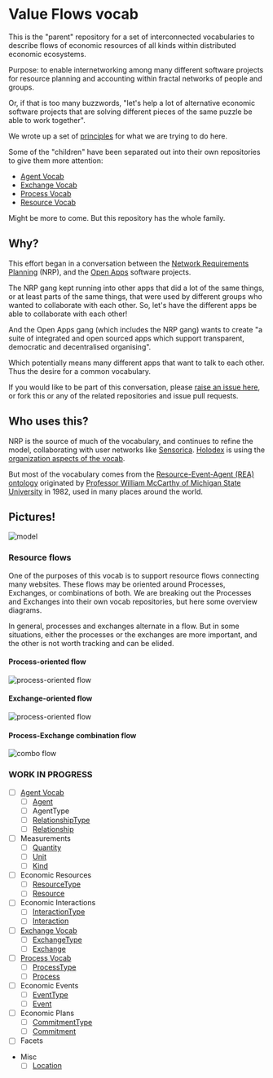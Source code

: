 # Value Flows vocab

This is the "parent" repository for a set of interconnected vocabularies to describe flows of economic resources of all kinds within distributed economic ecosystems. 

Purpose: to enable internetworking among many different software projects for resource planning and accounting within fractal networks of people and groups.

Or, if that is too many buzzwords, "let's help a lot of alternative economic software projects that are solving different pieces of the same puzzle be able to work together".

We wrote up a set of [principles](https://github.com/valueflows/valueflows/wiki/Principles-for-this-vocabulary) for what we are trying to do here.

Some of the "children" have been separated out into their own repositories to give them more attention:

* [Agent Vocab](https://github.com/openvocab/agent)
* [Exchange Vocab](https://github.com/valueflows/exchange)
* [Process Vocab](https://github.com/valueflows/process)
* [Resource Vocab](https://github.com/valueflows/resource)

Might be more to come. But this repository has the whole family.

## Why?

This effort began in a conversation between the [Network Requirements Planning](https://github.com/valnet/valuenetwork) (NRP), and the [Open Apps](https://github.com/open-app/core) software projects. 

The NRP gang kept running into other apps that did a lot of the same things, or at least parts of the same things, that were used by different groups who wanted to collaborate with each other. So, let's have the different apps be able to collaborate with each other!

And the Open Apps gang (which includes the NRP gang) wants to create "a suite of integrated and open sourced apps which support transparent, democratic and decentralised organising".

Which potentially means many different apps that want to talk to each other. Thus the desire for a common vocabulary.

If you would like to be part of this conversation, please [raise an issue here](https://github.com/valueflows/valueflows/issues), or fork this or any of the related repositories and issue pull requests.

## Who uses this?

NRP is the source of much of the vocabulary, and continues to refine the model, collaborating with user networks like [Sensorica](http://nrp.sensorica.co). [Holodex](https://github.com/open-app/holodex) is using the [organization aspects of the vocab](https://github.com/openvocab/holodex).

But most of the vocabulary comes from the [Resource-Event-Agent (REA) ontology](http://en.wikipedia.org/wiki/Resources,_events,_agents_(accounting_model)) originated by [Professor William McCarthy of Michigan State University](https://www.msu.edu/~mccarth4/) in 1982, used in many places around the world.

## Pictures!

![model](https://docs.google.com/drawings/d/1ZmlgstkpoOeUrdeCkWn7PziXC8iqS3eh9281bjTyxX4/pub?w=960&h=720)

### Resource flows

One of the purposes of this vocab is to support resource flows connecting many websites. These flows may be oriented around Processes, Exchanges, or combinations of both. We are breaking out the Processes and Exchanges into their own vocab repositories, but here some overview diagrams.

In general, processes and exchanges alternate in a flow. But in some situations, either the processes or the exchanges are more important, and the other is not worth tracking and can be elided.

#### Process-oriented flow

![process-oriented flow](https://i.imgur.com/74gIY5C.png)

#### Exchange-oriented flow

![process-oriented flow](https://docs.google.com/drawings/d/1og6iUscoFmzHm2zkfhwSU3lp6zHPX2j3BfvTmyfGmww/pub?w=720&h=330)

#### Process-Exchange combination flow

![combo flow](https://docs.google.com/drawings/d/1Sm389PH04BS_gvrvPD7_idGf-EdZmD2mhRiNl3V26a8/pub?w=746&h=674)


### WORK IN PROGRESS

- [ ] [Agent Vocab](https://github.com/openvocab/agent)
  - [ ] [Agent](./vocab/Agent.js)
  - [ ] AgentType
  - [ ] [RelationshipType](./vocab/RelationshipType.js)
  - [ ] [Relationship](./vocab/Relationship.js)
- [ ] Measurements
  - [ ] [Quantity](./vocab/Quantity.js)
  - [ ] [Unit](./vocab/Unit.js)
  - [ ] [Kind](./vocab/Kind.js)
- [ ] Economic Resources
  - [ ] [ResourceType](./vocab/ResourceType.js)
  - [ ] [Resource](./vocab/Resource.js)
- [ ] Economic Interactions
  - [ ] [InteractionType](./vocab/InteractionType.js)
  - [ ] [Interaction](./vocab/Interaction.js)
- [ ] [Exchange Vocab](https://github.com/valueflows/exchange)
  - [ ] [ExchangeType](./vocab/ExchangeType.js)
  - [ ] [Exchange](./vocab/Exchange.js)
- [ ] [Process Vocab](https://github.com/valueflows/process)
  - [ ] [ProcessType](./vocab/ProcessType.js)
  - [ ] [Process](./vocab/Process.js)
- [ ] Economic Events
  - [ ] [EventType](./vocab/EventType.js)
  - [ ] [Event](./vocab/Event.js)
- [ ] Economic Plans
  - [ ] [CommitmentType](./vocab/CommitmentType.js)
  - [ ] [Commitment](./vocab/Commitment.js)
- [ ] Facets
- Misc
  - [ ] [Location](./vocab/Location.js)
